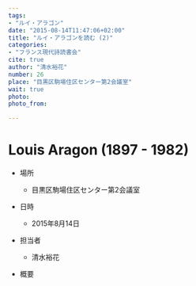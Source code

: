 ```yaml
---
tags:
- "ルイ・アラゴン"
date: "2015-08-14T11:47:06+02:00"
title: "ルイ・アラゴンを読む (2)"
categories:
- "フランス現代詩読書会"
cite: true
author: "清水裕花"
number: 26
place: "目黒区駒場住区センター第2会議室"
wait: true
photo:
photo_from:

---
```


# Louis Aragon (1897 - 1982)


<!--more-->

* 場所

	- 目黒区駒場住区センター第2会議室

* 日時

	- 2015年8月14日

* 担当者

	- 清水裕花

* 概要

